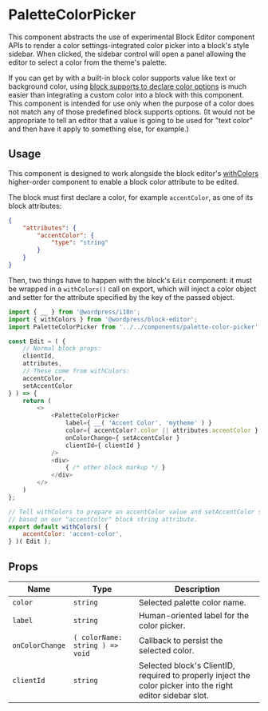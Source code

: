 # PaletteColorPicker

This component abstracts the use of experimental Block Editor component APIs to render a color settings-integrated color picker into a block's style sidebar. When clicked, the sidebar control will open a panel allowing the editor to select a color from the theme's palette.

If you can get by with a built-in block color supports value like text or background color, using [block supports to declare color options](https://developer.wordpress.org/block-editor/reference-guides/block-api/block-supports/#color) is much easier than integrating a custom color into a block with this component. This component is intended for use only when the purpose of a color does not match any of those predefined block supports options. (It would not be appropriate to tell an editor that a value is going to be used for "text color" and then have it apply to something else, for example.)

## Usage

This component is designed to work alongside the block editor's [withColors](https://developer.wordpress.org/block-editor/reference-guides/packages/packages-block-editor/#withcolors) higher-order component to enable a block color attribute to be edited.

The block must first declare a color, for example `accentColor`, as one of its block attributes:

```json
{
	"attributes": {
		"accentColor": {
			"type": "string"
		}
	}
}
```

Then, two things have to happen with the block's `Edit` component: it must be wrapped in a `withColors()` call on export, which will inject a color object and setter for the attribute specified  by the key of the passed object.

```js
import { __ } from '@wordpress/i18n';
import { withColors } from '@wordpress/block-editor';
import PaletteColorPicker from '../../components/palette-color-picker';

const Edit = ( {
	// Normal block props:
	clientId,
	attributes,
	// These come from withColors:
	accentColor,
	setAccentColor
} ) => {
	return (
		<>
			<PaletteColorPicker
				label={ __( 'Accent Color', 'mytheme' ) }
				color={ accentColor?.color || attributes.accentColor }
				onColorChange={ setAccentColor }
				clientId={ clientId }
			/>
			<div>
				{ /* other block markup */ }
			</div>
		</>
	)
};

// Tell withColors to prepare an accentColor value and setAccentColor setter,
// based on our "accentColor" block string attribute.
export default withColors( {
	accentColor: 'accent-color',
} )( Edit );
```

## Props

Name | Type | Description
---- | ---- | --------
`color` | `string` | Selected palette color name.
`label` | `string` | Human-oriented label for the color picker.
`onColorChange` | `( colorName: string ) => void` | Callback to persist the selected color.
`clientId` | `string` | Selected block's ClientID, required to properly inject the color picker into the right editor sidebar slot.
